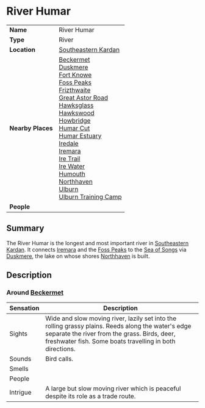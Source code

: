 # River Humar

|||
| --- | --- |
| **Name** | River Humar | place.4
| **Type** | River |
| **Location** | [Southeastern Kardan](../../regions/southeastern-kardan.md) |
| **Nearby Places** | [Beckermet](../../settlements/towns/beckermet.md)<br>[Duskmere](duskmere.md)<br>[Fort Knowe](../../settlements/forts/fort-knowe.md)<br>[Foss Peaks](../mountains/foss-peaks.md)<br>[Frizthwaite](../../settlements/villages/frizthwaite.md)<br>[Great Astor Road](../../roads/great-astor-road.md)<br>[Hawksglass](../../settlements/towns/hawksglass.md)<br>[Hawkswood](../forests/hawkswood.md)<br>[Howbridge](../../settlements/villages/howbridge.md)<br>[Humar Cut](../../roads/humar-cut.md)<br>[Humar Estuary](../swamps-deltas/humar-estuary.md)<br>[Iredale](../../settlements/towns/iredale.md)<br>[Iremara](../mountains/iremara.md)<br>[Ire Trail](../../roads/ire-trail.md)<br>[Ire Water](ire-water.md)<br>[Humouth](../../settlements/villages/humouth.md)<br>[Northhaven](../../settlements/cities/northhaven.md)<br>[Ulburn](../../settlements/villages/ulburn.md)<br>[Ulburn Training Camp](../landmarks/ulburn-training-camp.md) |
| **People** | |

## Summary

The River Humar is the longest and most important river in [Southeastern Kardan](../../regions/southeastern-kardan.md). It connects [Iremara](../mountains/iremara.md) and the [Foss Peaks](../mountains/foss-peaks.md) to the [Sea of Songs](../seas-bays/sea-of-songs.md) via [Duskmere](duskmere.md), the lake on whose shores [Northhaven](../../settlements/cities/northhaven.md) is built.

## Description

### Around [Beckermet](../../settlements/towns/beckermet.md)

| Sensation | Description |
| ---- | --- |
| Sights | Wide and slow moving river, lazily set into the rolling grassy plains. Reeds along the water's edge separate the river from the grass. Birds, deer, freshwater fish. Some boats travelling in both directions. |
| Sounds | Bird calls. |
| Smells | |
| People | |
| Intrigue | A large but slow moving river which is peaceful despite its role as a trade route. |
